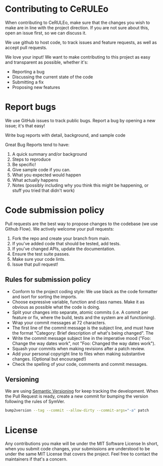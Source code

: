 # Contributing to CeRULEo

When contributing to CeRULEo, make sure that the changes you wish to make are in line with the project direction. If you are not sure about this, open an issue first, so we can discuss it.

We use github to host code, to track issues and feature requests, as well as accept pull requests.

We love your input! We want to make contributing to this project as easy and transparent as possible, whether it's:

* Reporting a bug
* Discussing the current state of the code
* Submitting a fix
* Proposing new features



# Report bugs 
We use GitHub issues to track public bugs. Report a bug by opening a new issue; it's that easy!

Write bug reports with detail, background, and sample code

Great Bug Reports tend to have:

1. A quick summary and/or background
2. Steps to reproduce
3. Be specific!
4. Give sample code if you can.
4. What you expected would happen
5. What actually happens
6. Notes (possibly including why you think this might be happening, or stuff you tried that didn't work)


# Code submission policy
 
Pull requests are the best way to propose changes to the codebase (we use Github Flow). We actively welcome your pull requests:

1. Fork the repo and create your branch from main.
2. If you've added code that should be tested, add tests.
3. If you've changed APIs, update the documentation.
4. Ensure the test suite passes.
5. Make sure your code lints.
6. Issue that pull request!


## Rules for submission policy

* Conform to the project coding style: We use black as the code formatter and isort for sorting the imports.
* Choose expressive variable, function and class names. Make it as obvious as possible what the code is doing.
* Split your changes into separate, atomic commits (i.e. A commit per feature or fix, where the build, tests and the system are all functioning).
* Wrap your commit messages at 72 characters.
* The first line of the commit message is the subject line, and must have the format "Category: Brief description of what's being changed". The 
* Write the commit message subject line in the imperative mood ("Foo: Change the way dates work", not "Foo: Changed the way dates work").
* Squash your commits when making revisions after a patch review.
* Add your personal copyright line to files when making substantive changes. (Optional but encouraged!)
* Check the spelling of your code, comments and commit messages.


## Versioning

We are using [Semantic Versioning](https://semver.org/) for keep tracking the development. When the Pull Request is ready, create a new commit for bumping the version following the rules of SymVer.

```bash
bump2version --tag --commit --allow-dirty --commit-args="-a" patch
```

# License

Any contributions you make will be under the MIT Software License
In short, when you submit code changes, your submissions are understood to be under the same MIT License that covers the project. Feel free to contact the maintainers if that's a concern.

